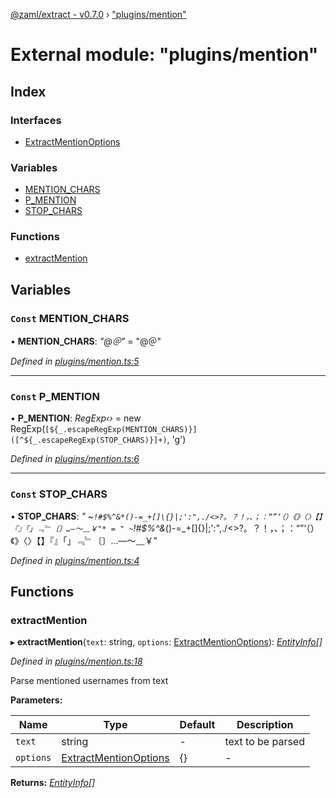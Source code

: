 [@zaml/extract - v0.7.0](../README.md) › ["plugins/mention"](_plugins_mention_.md)

# External module: "plugins/mention"

## Index

### Interfaces

* [ExtractMentionOptions](../interfaces/_plugins_mention_.extractmentionoptions.md)

### Variables

* [MENTION_CHARS](_plugins_mention_.md#const-mention_chars)
* [P_MENTION](_plugins_mention_.md#const-p_mention)
* [STOP_CHARS](_plugins_mention_.md#const-stop_chars)

### Functions

* [extractMention](_plugins_mention_.md#extractmention)

## Variables

### `Const` MENTION_CHARS

• **MENTION_CHARS**: *"@＠"* = "@＠"

*Defined in [plugins/mention.ts:5](https://github.com/nexushubs/zaml-lang/blob/226a4c7/packages/zaml-extract/src/plugins/mention.ts#L5)*

___

### `Const` P_MENTION

• **P_MENTION**: *RegExp‹›* =  new RegExp(`[${_.escapeRegExp(MENTION_CHARS)}]([^${_.escapeRegExp(STOP_CHARS)}]+)`, 'g')

*Defined in [plugins/mention.ts:6](https://github.com/nexushubs/zaml-lang/blob/226a4c7/packages/zaml-extract/src/plugins/mention.ts#L6)*

___

### `Const` STOP_CHARS

• **STOP_CHARS**: *"
 ~`!#$%^&*()-=_+[]\{}|;':",./<>?。？！，、；：“”‘（）《》〈〉【】『』「」﹃﹄〔〕…—～﹏￥"* = "
 ~`!#$%^&*()-=_+[]\{}|;':",./<>?。？！，、；：“”‘（）《》〈〉【】『』「」﹃﹄〔〕…—～﹏￥"

*Defined in [plugins/mention.ts:4](https://github.com/nexushubs/zaml-lang/blob/226a4c7/packages/zaml-extract/src/plugins/mention.ts#L4)*

## Functions

###  extractMention

▸ **extractMention**(`text`: string, `options`: [ExtractMentionOptions](../interfaces/_plugins_mention_.extractmentionoptions.md)): *[EntityInfo](../interfaces/_types_.entityinfo.md)[]*

*Defined in [plugins/mention.ts:18](https://github.com/nexushubs/zaml-lang/blob/226a4c7/packages/zaml-extract/src/plugins/mention.ts#L18)*

Parse mentioned usernames from text

**Parameters:**

Name | Type | Default | Description |
------ | ------ | ------ | ------ |
`text` | string | - | text to be parsed |
`options` | [ExtractMentionOptions](../interfaces/_plugins_mention_.extractmentionoptions.md) |  {} | - |

**Returns:** *[EntityInfo](../interfaces/_types_.entityinfo.md)[]*
